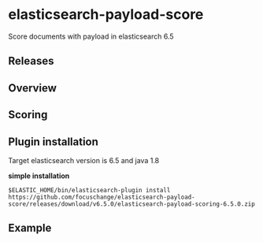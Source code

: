 # elasticsearch-payload-score
Score documents with payload in elasticsearch 6.5

## Releases


## Overview


## Scoring


## Plugin installation
Target elasticsearch version is 6.5 and java 1.8

**simple installation**

`$ELASTIC_HOME/bin/elasticsearch-plugin install https://github.com/focuschange/elasticsearch-payload-score/releases/download/v6.5.0/elasticsearch-payload-scoring-6.5.0.zip`

## Example
